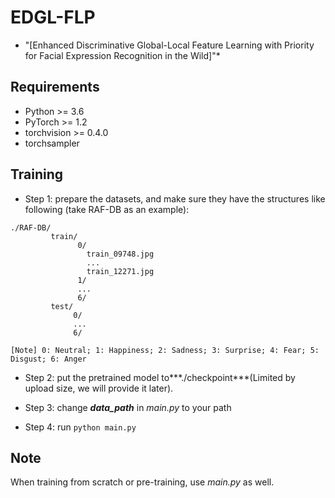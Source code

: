 # EDGL-FLP
* "[Enhanced Discriminative Global-Local Feature Learning with Priority for Facial Expression Recognition in the Wild]"*

## Requirements
- Python >= 3.6
- PyTorch >= 1.2
- torchvision >= 0.4.0
- torchsampler

## Training

- Step 1: prepare the datasets, and make sure they have the structures like following (take RAF-DB as an example):
 
```
./RAF-DB/
         train/
               0/
                 train_09748.jpg
                 ...
                 train_12271.jpg
               1/
               ...
               6/
         test/
              0/
              ...
              6/

[Note] 0: Neutral; 1: Happiness; 2: Sadness; 3: Surprise; 4: Fear; 5: Disgust; 6: Anger
```

- Step 2: put the pretrained model to***./checkpoint***(Limited by upload size, we will provide it later).
    
- Step 3: change ***data_path*** in *main.py* to your path 

- Step 4: run ```python main.py ```


## Note
When training from scratch or pre-training, use *main.py* as well.

